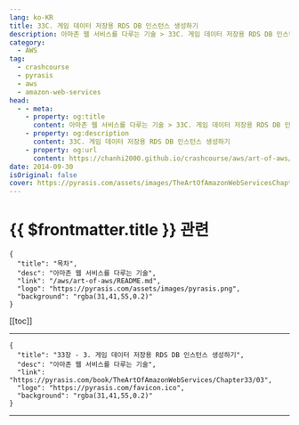 ```yaml
---
lang: ko-KR
title: 33C. 게임 데이터 저장용 RDS DB 인스턴스 생성하기
description: 아마존 웹 서비스를 다루는 기술 > 33C. 게임 데이터 저장용 RDS DB 인스턴스 생성하기
category:
  - AWS
tag: 
  - crashcourse
  - pyrasis
  - aws 
  - amazon-web-services
head:
  - - meta:
    - property: og:title
      content: 아마존 웹 서비스를 다루는 기술 > 33C. 게임 데이터 저장용 RDS DB 인스턴스 생성하기
    - property: og:description
      content: 33C. 게임 데이터 저장용 RDS DB 인스턴스 생성하기
    - property: og:url
      content: https://chanhi2000.github.io/crashcourse/aws/art-of-aws/33C.html
date: 2014-09-30
isOriginal: false
cover: https://pyrasis.com/assets/images/TheArtOfAmazonWebServicesChapter33/4_.png
---
```


# {{ $frontmatter.title }} 관련

```component VPCard
{
  "title": "목차",
  "desc": "아마존 웹 서비스를 다루는 기술",
  "link": "/aws/art-of-aws/README.md",
  "logo": "https://pyrasis.com/assets/images/pyrasis.png",
  "background": "rgba(31,41,55,0.2)"
}
```

[[toc]]

---

```component VPCard
{
  "title": "33장 - 3. 게임 데이터 저장용 RDS DB 인스턴스 생성하기",
  "desc": "아마존 웹 서비스를 다루는 기술",
  "link": "https://pyrasis.com/book/TheArtOfAmazonWebServices/Chapter33/03",
  "logo": "https://pyrasis.com/favicon.ico",
  "background": "rgba(31,41,55,0.2)"
}
```

<!-- TODO: 작성 -->

---
